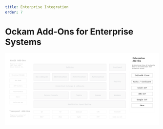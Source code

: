 ```yaml
title: Enterprise Integration
order: 7
```

# Ockam Add-Ons for Enterprise Systems

![Ockam](./assets/ockam-features-enterprise-systems.png)
